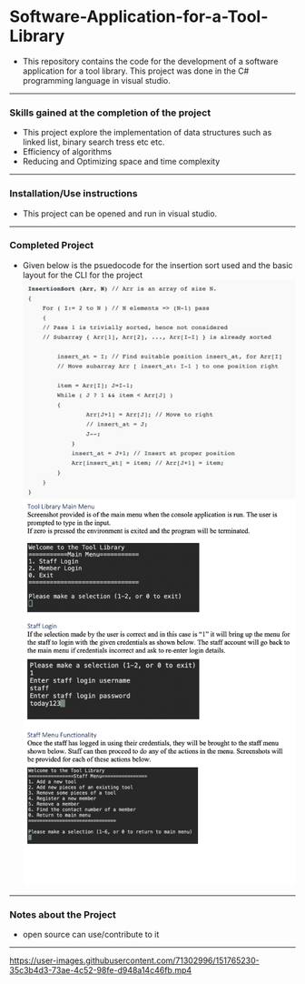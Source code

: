 # Software-Application-for-a-Tool-Library

- This repository contains the code for the development of a software application for a tool library. This project was done in the C# programming language in visual studio.

---
### Skills gained at the completion of the project
- This project explore the implementation of data structures such as linked list, binary search tress etc etc.
- Efficiency of algorithms
- Reducing and Optimizing space and time complexity
---
### Installation/Use instructions
-   This project can be opened and run in visual studio.
---
### Completed Project
- Given below is the psuedocode for the insertion sort used and the basic layout for the CLI for the project
![](Psuedocode.png)
![](Toollib.png)
---
### Notes about the Project
- open source can use/contribute to it
---


https://user-images.githubusercontent.com/71302996/151765230-35c3b4d3-73ae-4c52-98fe-d948a14c46fb.mp4

